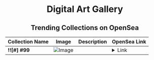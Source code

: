 <div align="center">

# Digital Art Gallery

## Trending Collections on OpenSea

| Collection Name                       | Image                                                                                     | Description                       | OpenSea Link                                                                                          |
|---------------------------------------|-------------------------------------------------------------------------------------------|-----------------------------------|--------------------------------------------------------------------------------------------------------|
| **!![#] #99** | ![Image](https://i.seadn.io/s/raw/files/3949f8f752d1b30cd63a17881f2b52b0.gif?w=500&auto=format?w=200&auto=format) |  | <details><summary>Link</summary>[!![#] #99](https://opensea.io/collection/99-13)</details> |

</div>
